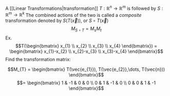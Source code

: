 A [[Linear Transformations|transformation]] $T: \mathbb{R}^n \to \mathbb{R}^m$ is followed by $S: \mathbb{R}^m\to \mathbb{R}^k$
The combined actions of the two is called a *composite* transformation denoted by $S(T(\vec{x}))$, or $S\circ T(\vec{x})$
$$M_{S \circ T} = M_{s}M_{t}$$
Ex.
$$T(\begin{bmatrix}
x_{1} \\
x_{2} \\
x_{3} \\
x_{4}
\end{bmatrix}) = \begin{bmatrix}
x_{1}-x_{2} \\
x_{2}-x_{3} \\
x_{3}-x_{4}
\end{bmatrix}$$
Find the transformation matrix:

$$M_{T} = \begin{bmatrix}
T(\vec{e_{1}}), T(\vec{e_{2}},\dots, T(\vec{n}))
\end{bmatrix}$$
$$= \begin{bmatrix}
1 & -1 & 0 & 0 \\
0 & 1 & -1 & 0 \\
0 & 0 & 1 & -1
\end{bmatrix}$$